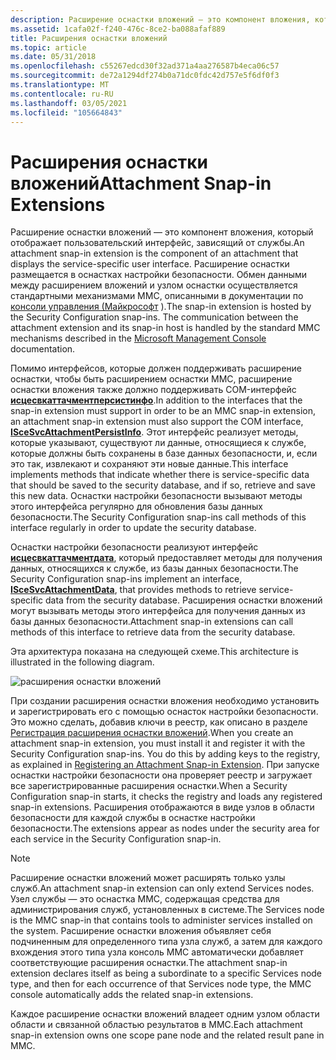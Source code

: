 ```yaml
---
description: Расширение оснастки вложений — это компонент вложения, который отображает пользовательский интерфейс, зависящий от службы.
ms.assetid: 1cafa02f-f240-476c-8ce2-ba088afaf889
title: Расширения оснастки вложений
ms.topic: article
ms.date: 05/31/2018
ms.openlocfilehash: c55267edcd30f32ad371a4aa276587b4eca06c57
ms.sourcegitcommit: de72a1294df274b0a71dc0fdc42d757e5f6df0f3
ms.translationtype: MT
ms.contentlocale: ru-RU
ms.lasthandoff: 03/05/2021
ms.locfileid: "105664843"
---
```

# <a name="attachment-snap-in-extensions"></a><span data-ttu-id="b14c7-103">Расширения оснастки вложений</span><span class="sxs-lookup"><span data-stu-id="b14c7-103">Attachment Snap-in Extensions</span></span>

<span data-ttu-id="b14c7-104">Расширение оснастки вложений — это компонент вложения, который отображает пользовательский интерфейс, зависящий от службы.</span><span class="sxs-lookup"><span data-stu-id="b14c7-104">An attachment snap-in extension is the component of an attachment that displays the service-specific user interface.</span></span> <span data-ttu-id="b14c7-105">Расширение оснастки размещается в оснастках настройки безопасности. Обмен данными между расширением вложений и узлом оснастки осуществляется стандартными механизмами MMC, описанными в документации по [консоли управления (Майкрософт](/previous-versions/windows/desktop/mmc/microsoft-management-console-start-page) ).</span><span class="sxs-lookup"><span data-stu-id="b14c7-105">The snap-in extension is hosted by the Security Configuration snap-ins. The communication between the attachment extension and its snap-in host is handled by the standard MMC mechanisms described in the [Microsoft Management Console](/previous-versions/windows/desktop/mmc/microsoft-management-console-start-page) documentation.</span></span>

<span data-ttu-id="b14c7-106">Помимо интерфейсов, которые должен поддерживать расширение оснастки, чтобы быть расширением оснастки MMC, расширение оснастки вложения также должно поддерживать COM-интерфейс [**исцесвкаттачментперсистинфо**](/windows/desktop/api/Scesvc/nn-scesvc-iscesvcattachmentpersistinfo).</span><span class="sxs-lookup"><span data-stu-id="b14c7-106">In addition to the interfaces that the snap-in extension must support in order to be an MMC snap-in extension, an attachment snap-in extension must also support the COM interface, [**ISceSvcAttachmentPersistInfo**](/windows/desktop/api/Scesvc/nn-scesvc-iscesvcattachmentpersistinfo).</span></span> <span data-ttu-id="b14c7-107">Этот интерфейс реализует методы, которые указывают, существуют ли данные, относящиеся к службе, которые должны быть сохранены в базе данных безопасности, и, если это так, извлекают и сохраняют эти новые данные.</span><span class="sxs-lookup"><span data-stu-id="b14c7-107">This interface implements methods that indicate whether there is service-specific data that should be saved to the security database, and if so, retrieve and save this new data.</span></span> <span data-ttu-id="b14c7-108">Оснастки настройки безопасности вызывают методы этого интерфейса регулярно для обновления базы данных безопасности.</span><span class="sxs-lookup"><span data-stu-id="b14c7-108">The Security Configuration snap-ins call methods of this interface regularly in order to update the security database.</span></span>

<span data-ttu-id="b14c7-109">Оснастки настройки безопасности реализуют интерфейс [**исцесвкаттачментдата**](/windows/desktop/api/Scesvc/nn-scesvc-iscesvcattachmentdata), который предоставляет методы для получения данных, относящихся к службе, из базы данных безопасности.</span><span class="sxs-lookup"><span data-stu-id="b14c7-109">The Security Configuration snap-ins implement an interface, [**ISceSvcAttachmentData**](/windows/desktop/api/Scesvc/nn-scesvc-iscesvcattachmentdata), that provides methods to retrieve service-specific data from the security database.</span></span> <span data-ttu-id="b14c7-110">Расширения оснастки вложений могут вызывать методы этого интерфейса для получения данных из базы данных безопасности.</span><span class="sxs-lookup"><span data-stu-id="b14c7-110">Attachment snap-in extensions can call methods of this interface to retrieve data from the security database.</span></span>

<span data-ttu-id="b14c7-111">Эта архитектура показана на следующей схеме.</span><span class="sxs-lookup"><span data-stu-id="b14c7-111">This architecture is illustrated in the following diagram.</span></span>

![расширения оснастки вложений](images/model2.png)

<span data-ttu-id="b14c7-113">При создании расширения оснастки вложения необходимо установить и зарегистрировать его с помощью оснасток настройки безопасности. Это можно сделать, добавив ключи в реестр, как описано в разделе [Регистрация расширения оснастки вложений](registering-an-attachment-snap-in-extension.md).</span><span class="sxs-lookup"><span data-stu-id="b14c7-113">When you create an attachment snap-in extension, you must install it and register it with the Security Configuration snap-ins. You do this by adding keys to the registry, as explained in [Registering an Attachment Snap-in Extension](registering-an-attachment-snap-in-extension.md).</span></span> <span data-ttu-id="b14c7-114">При запуске оснастки настройки безопасности она проверяет реестр и загружает все зарегистрированные расширения оснастки.</span><span class="sxs-lookup"><span data-stu-id="b14c7-114">When a Security Configuration snap-in starts, it checks the registry and loads any registered snap-in extensions.</span></span> <span data-ttu-id="b14c7-115">Расширения отображаются в виде узлов в области безопасности для каждой службы в оснастке настройки безопасности.</span><span class="sxs-lookup"><span data-stu-id="b14c7-115">The extensions appear as nodes under the security area for each service in the Security Configuration snap-in.</span></span>

> [!Note]
> <span data-ttu-id="b14c7-116">Расширение оснастки вложений может расширять только узлы служб.</span><span class="sxs-lookup"><span data-stu-id="b14c7-116">An attachment snap-in extension can only extend Services nodes.</span></span> <span data-ttu-id="b14c7-117">Узел службы — это оснастка MMC, содержащая средства для администрирования служб, установленных в системе.</span><span class="sxs-lookup"><span data-stu-id="b14c7-117">The Services node is the MMC snap-in that contains tools to administer services installed on the system.</span></span> <span data-ttu-id="b14c7-118">Расширение оснастки вложения объявляет себя подчиненным для определенного типа узла служб, а затем для каждого вхождения этого типа узла консоль MMC автоматически добавляет соответствующие расширения оснастки.</span><span class="sxs-lookup"><span data-stu-id="b14c7-118">The attachment snap-in extension declares itself as being a subordinate to a specific Services node type, and then for each occurrence of that Services node type, the MMC console automatically adds the related snap-in extensions.</span></span>
> 
> <span data-ttu-id="b14c7-119">Каждое расширение оснастки вложений владеет одним узлом области области и связанной областью результатов в MMC.</span><span class="sxs-lookup"><span data-stu-id="b14c7-119">Each attachment snap-in extension owns one scope pane node and the related result pane in MMC.</span></span>

 

 

 
